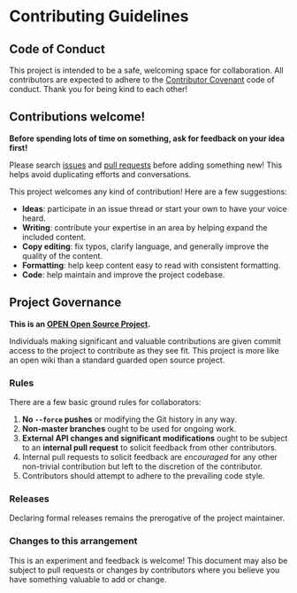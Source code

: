 # Contributing Guidelines

## Code of Conduct

This project is intended to be a safe, welcoming space for collaboration. All contributors are expected to adhere to the [Contributor Covenant](CODE_OF_CONDUCT.md) code of conduct. Thank you for being kind to each other!

## Contributions welcome!

**Before spending lots of time on something, ask for feedback on your idea first!**

Please search [issues](../../issues/) and [pull requests](../../pulls/) before adding something new! This helps avoid duplicating efforts and conversations.

This project welcomes any kind of contribution! Here are a few suggestions:

- **Ideas**: participate in an issue thread or start your own to have your voice heard.
- **Writing**: contribute your expertise in an area by helping expand the included content.
- **Copy editing**: fix typos, clarify language, and generally improve the quality of the content.
- **Formatting**: help keep content easy to read with consistent formatting.
- **Code**: help maintain and improve the project codebase.

## Project Governance

**This is an [OPEN Open Source Project](http://openopensource.org/).**

Individuals making significant and valuable contributions are given commit access to the project to contribute as they see fit. This project is more like an open wiki than a standard guarded open source project.

### Rules

There are a few basic ground rules for collaborators:

1.  **No `--force` pushes** or modifying the Git history in any way.
1.  **Non-master branches** ought to be used for ongoing work.
1.  **External API changes and significant modifications** ought to be subject to an **internal pull request** to solicit feedback from other contributors.
1.  Internal pull requests to solicit feedback are _encouraged_ for any other non-trivial contribution but left to the discretion of the contributor.
1.  Contributors should attempt to adhere to the prevailing code style.

### Releases

Declaring formal releases remains the prerogative of the project maintainer.

### Changes to this arrangement

This is an experiment and feedback is welcome! This document may also be subject to pull requests or changes by contributors where you believe you have something valuable to add or change.
